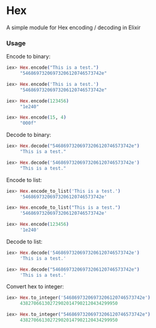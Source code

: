 # Hex
A simple module for Hex encoding / decoding in Elixir

### Usage

Encode to binary:
```elixir
iex> Hex.encode("This is a test.")
     "54686973206973206120746573742e"

iex> Hex.encode('This is a test.')
     "54686973206973206120746573742e"

iex> Hex.encode(123456)
     "1e240"

iex> Hex.encode(15, 4)
     "000f"
```

Decode to binary:
```elixir
iex> Hex.decode("54686973206973206120746573742e")
     "This is a test."

iex> Hex.decode('54686973206973206120746573742e')
     "This is a test."
```

Encode to list:
```elixir
iex> Hex.encode_to_list('This is a test.')
     '54686973206973206120746573742e'

iex> Hex.encode_to_list("This is a test.")
     '54686973206973206120746573742e'

iex> Hex.encode(123456)
     '1e240'
```

Decode to list:
```elixir
iex> Hex.decode('54686973206973206120746573742e')
     'This is a test.'

iex> Hex.decode("54686973206973206120746573742e")
     'This is a test.'
```

Convert hex to integer:
```elixir
iex> Hex.to_integer('54686973206973206120746573742e')
     438270661302729020147902120434299950

iex> Hex.to_integer("54686973206973206120746573742e")
     438270661302729020147902120434299950
```
